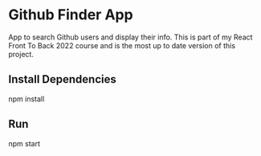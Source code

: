 # Github Finder App
App to search Github users and display their info. This is part of my React Front To Back 2022 course and is the most up to date version of this project.

## Install Dependencies
npm install

## Run
npm start